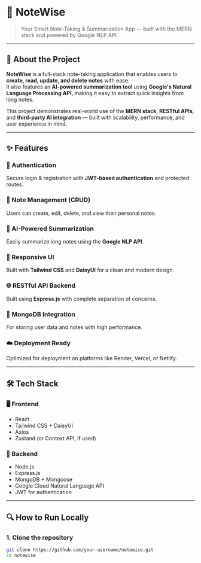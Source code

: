 # 📝 NoteWise

> Your Smart Note-Taking & Summarization App — built with the MERN stack and powered by Google NLP API.

---

## 🚀 About the Project

**NoteWise** is a full-stack note-taking application that enables users to **create, read, update, and delete notes** with ease.  
It also features an **AI-powered summarization tool** using **Google's Natural Language Processing API**, making it easy to extract quick insights from long notes.

This project demonstrates real-world use of the **MERN stack**, **RESTful APIs**, and **third-party AI integration** — built with scalability, performance, and user experience in mind.

---

## ✨ Features

### 🔐 Authentication  
Secure login & registration with **JWT-based authentication** and protected routes.

### 📝 Note Management (CRUD)  
Users can create, edit, delete, and view their personal notes.

### 🧠 AI-Powered Summarization  
Easily summarize long notes using the **Google NLP API**.

### 🎨 Responsive UI  
Built with **Tailwind CSS** and **DaisyUI** for a clean and modern design.

### 🌐 RESTful API Backend  
Built using **Express.js** with complete separation of concerns.

### 💾 MongoDB Integration  
For storing user data and notes with high performance.

### ☁️ Deployment Ready  
Optimized for deployment on platforms like Render, Vercel, or Netlify.

---

## 🛠️ Tech Stack

### 🖥️ Frontend  
- React  
- Tailwind CSS + DaisyUI  
- Axios  
- Zustand (or Context API, if used)

### 🧠 Backend  
- Node.js  
- Express.js  
- MongoDB + Mongoose  
- Google Cloud Natural Language API  
- JWT for authentication

---

## 🔍 How to Run Locally

### 1. Clone the repository

```bash
git clone https://github.com/your-username/notewise.git
cd notewise
